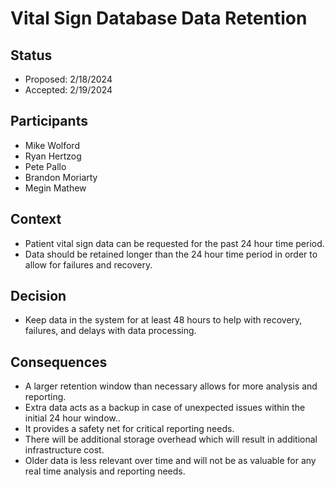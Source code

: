 # Vital Sign Database Data Retention

## Status

  - Proposed: 2/18/2024
  - Accepted: 2/19/2024

## Participants

  - Mike Wolford
  - Ryan Hertzog
  - Pete Pallo
  - Brandon Moriarty
  - Megin Mathew

## Context

  - Patient vital sign data can be requested for the past 24 hour time period.
  - Data should be retained longer than the 24 hour time period in order to allow for failures and recovery.

## Decision

  - Keep data in the system for at least 48 hours to help with recovery, failures, and delays with data processing.

## Consequences

  - A larger retention window than necessary allows for more analysis and reporting.
  - Extra data acts as a backup in case of unexpected issues within the initial 24 hour window..
  - It provides a safety net for critical reporting needs.
  - There will be additional storage overhead which will result in additional infrastructure cost.
  - Older data is less relevant over time and will not be as valuable for any real time analysis and reporting needs.

